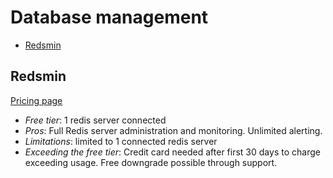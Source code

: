 # Database management

<!-- TOC depthFrom:2 -->

- [Redsmin](#redsmin)

<!-- /TOC -->

## Redsmin

[Pricing page](https://www.redsmin.com/)

* *Free tier*: 1 redis server connected
* *Pros*: Full Redis server administration and monitoring. Unlimited alerting.
* *Limitations*: limited to 1 connected redis server
* *Exceeding the free tier*: Credit card needed after first 30 days to charge exceeding usage. Free downgrade possible through support.  
